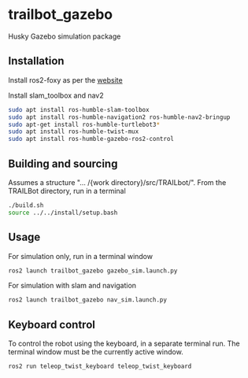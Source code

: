 # trailbot_gazebo

Husky Gazebo simulation package

## Installation

Install ros2-foxy as per the [website](https://docs.ros.org/en/foxy/Installation/Ubuntu-Install-Debians.html)

Install slam_toolbox and nav2

```bash
sudo apt install ros-humble-slam-toolbox
sudo apt install ros-humble-navigation2 ros-humble-nav2-bringup
sudo apt-get install ros-humble-turtlebot3*
sudo apt install ros-humble-twist-mux
sudo apt install ros-humble-gazebo-ros2-control

```

## Building and sourcing
Assumes a structure "... /{work directory}/src/TRAILbot/". From the TRAILBot directory, run in a terminal  
```bash
./build.sh
source ../../install/setup.bash
```

## Usage
For simulation only, run in a terminal window

```bash
ros2 launch trailbot_gazebo gazebo_sim.launch.py
```
For simulation with slam and navigation
```bash
ros2 launch trailbot_gazebo nav_sim.launch.py
```

## Keyboard control
To control the robot using the keyboard, in a separate terminal run. The terminal window must be the currently active window.
```bash
ros2 run teleop_twist_keyboard teleop_twist_keyboard
```
